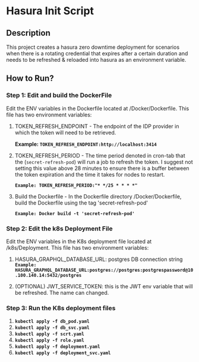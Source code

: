 # Hasura Init Script

## Description

This project creates a hasura zero downtime deployment for scenarios when there
is a rotating credential that expires after a certain duration and needs to be refreshed & reloaded 
into hasura as an environment variable.

## How to Run?

### Step 1: Edit and build the DockerFile

Edit the ENV variables in the Dockerfile located at /Docker/Dockerfile. This
file has two environment variables:

1. TOKEN_REFRESH_ENDPOINT - The endpoint of the IDP provider in which the token
   will need to be retrieved.

   **Example: `TOKEN_REFRESH_ENDPOINT:http://localhost:3414`**

2. TOKEN_REFRESH_PERIOD - The time period denoted in cron-tab that the
   (`secret-refresh-pod`) will run a job to refresh the token. I suggest not
   setting this value above 28 minutes to ensure there is a buffer between the
   token expiration and the time it takes for nodes to restart.

   **`Example: TOKEN_REFRESH_PERIOD:"* */25 * * * *"`**

3. Build the Dockerfile - In the Dockerfile directory /Docker/Dockerfile, build
   the Dockerfile using the tag 'secret-refresh-pod'

   **`Example: Docker build -t 'secret-refresh-pod'`**

### Step 2: Edit the k8s Deployment File

Edit the ENV variables in the K8s deployment file located at /k8s/Deployment.
This file has two environment variables:

1. HASURA_GRAPHQL_DATABASE_URL: postgres DB connection string
   **`Example: HASURA_GRAPHQL_DATABASE_URL:postgres://postgres:postgrespassword@10.100.140.14:5432/postgres`**

2. (OPTIONAL) JWT_SERVICE_TOKEN: this is the JWT env variable that will be
   refreshed. The name can changed.

### Step 3: Run the K8s deployment files

1. **`kubectl apply -f db_pod.yaml`**
2. **`kubectl apply -f db_svc.yaml`**
3. **`kubectl apply -f scrt.yaml`**
4. **`kubectl apply -f role.yaml`**
5. **`kubectl apply -f deployment.yaml`**
6. **`kubectl apply -f deployment_svc.yaml`**
